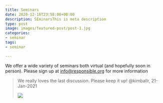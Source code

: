 ```yaml
---
title: Seminars
date: 2020-12-16T23:58:00+00:00
description: SEminarsThis is meta description
type: post
image: images/featured-post/post-1.jpg
categories:
- seminar
tags:
- seminar

---
```

We offer a wide variety of seminars both virtual (and hopefully soon in person). Please sign up at info@responsible.org for more information

> We really loves the last discussion. Please keep it up! @kimballr, 21-Jan-2021
>
>   
> ![](../images/post-img.jpg)